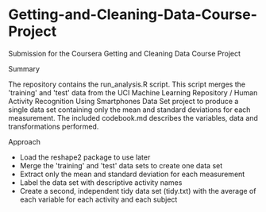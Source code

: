 # Getting-and-Cleaning-Data-Course-Project
Submission for the Coursera Getting and Cleaning Data Course Project

Summary

The repository contains the run_analysis.R script.  This script merges the 'training' and 'test' data from the UCI Machine Learning Repository / Human Activity Recognition Using Smartphones Data Set project to produce a single data set containing only the mean and standard deviations for each measurement.  The included codebook.md describes the variables, data and transformations performed.

Approach

- Load the reshape2 package to use later
- Merge the 'training' and 'test' data sets to create one data set
- Extract only the mean and standard deviation for each measurement
- Label the data set with descriptive activity names
- Create a second, independent tidy data set (tidy.txt) with the average of each variable for each activity and each subject
